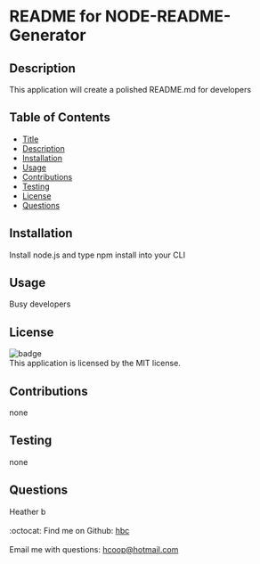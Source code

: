
# README for NODE-README-Generator

## Description
This application will create a polished README.md for developers

## Table of Contents
- [Title](#title)
- [Description](#description)
- [Installation](#installation)
- [Usage](#usage) 
- [Contributions](#contributions)
- [Testing](#testing)
- [License](#license)
- [Questions](#questions)

## Installation
Install node.js and type npm install into your CLI

## Usage
Busy developers

## License
![badge](https://img.shields.io/badge/license-MIT-brightgreen)<br />
This application is licensed by the MIT license.

## Contributions
none

## Testing
none

## Questions
Heather b<br />
<br />
:octocat: Find me on Github: [hbc](https://github.com/hbc)<br />
<br />
Email me with questions: hcoop@hotmail.com<br /><br />
